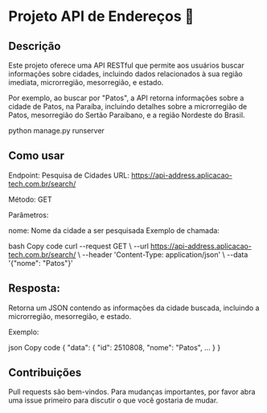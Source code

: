 # Projeto API de Endereços 📜
## Descrição
Este projeto oferece uma API RESTful que permite aos usuários buscar informações sobre cidades, incluindo dados relacionados à sua região imediata, microrregião, mesorregião, e estado.

Por exemplo, ao buscar por "Patos", a API retorna informações sobre a cidade de Patos, na Paraíba, incluindo detalhes sobre a microrregião de Patos, mesorregião do Sertão Paraibano, e a região Nordeste do Brasil.

python manage.py runserver

## Como usar

Endpoint: Pesquisa de Cidades
URL: https://api-address.aplicacao-tech.com.br/search/

Método: GET

Parâmetros:

nome: Nome da cidade a ser pesquisada
Exemplo de chamada:

bash
Copy code
curl --request GET \ --url https://api-address.aplicacao-tech.com.br/search/ \ --header 'Content-Type: application/json' \ --data '{"nome": "Patos"}'

## Resposta:

Retorna um JSON contendo as informações da cidade buscada, incluindo a microrregião, mesorregião, e estado.

Exemplo:

json
Copy code
{
  "data": {
    "id": 2510808,
    "nome": "Patos",
    ...
  }
}

## Contribuições

Pull requests são bem-vindos. Para mudanças importantes, por favor abra uma issue primeiro para discutir o que você gostaria de mudar.
